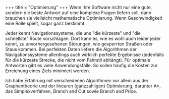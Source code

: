 +++
title = "Optimierung"
+++
Wenn Ihre Software nicht nur eine gute, sondern die beste Antwort auf eine komplexe Fragen liefern soll, dann brauchen sie vielleicht mathematische Optimierung. Wenn Geschwindigkeit eine Rolle spielt, sogar ganz bestimmt.
<!--more-->

Jeder kennt Navigationssysteme, die uns "die kürzeste" und "die schnellste" Route vorschlagen. Dort kann es, wie es wohl auch leider jeder kennt, zu unvorhergesehenen Störungen, wie gesperrten Straßen oder Staus kommen. 
Bei perfekten Daten liefern die Algorithmen der Navigationssysteme allerdings auch wirklich perfekte Ergebnisse (jedenfalls für die kürzeste Strecke, die nicht vom Fahrstil abhängt). Für optimale Antworten gibt es viele Anwendungsfälle.
So sollen häufig die Kosten zur Erreichung eines Ziels minimiert werden.

Ich habe Erfahrung mit verschiedenen Algorithmen vor allem aus der Graphentheorie und der linearen (ganzzahligen) Optimierung, darunter A*, das Simplexverfahren, Branch and Cut sowie Branch and Price.

